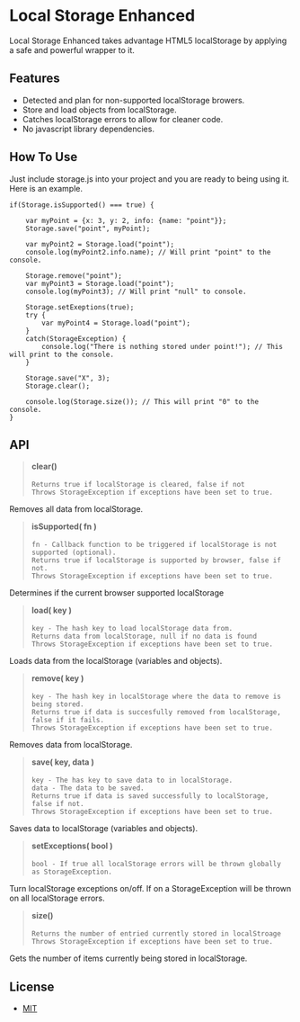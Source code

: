 Local Storage Enhanced
=====================
Local Storage Enhanced takes advantage HTML5 localStorage by applying a safe and powerful wrapper to it.

Features
--------
- Detected and plan for non-supported localStorage browers.
- Store and load objects from localStorage.
- Catches localStorage errors to allow for cleaner code.
- No javascript library dependencies.

How To Use
----------
Just include storage.js into your project and you are ready to being using it.  Here is an example.

    if(Storage.isSupported() === true) {
    
        var myPoint = {x: 3, y: 2, info: {name: "point"}};
        Storage.save("point", myPoint);
        
        var myPoint2 = Storage.load("point");
        console.log(myPoint2.info.name); // Will print "point" to the console.
        
        Storage.remove("point");
        var myPoint3 = Storage.load("point");
        console.log(myPoint3); // Will print "null" to console.
        
        Storage.setExeptions(true);
        try {
            var myPoint4 = Storage.load("point");
        }
        catch(StorageException) {
            console.log("There is nothing stored under point!"); // This will print to the console.
        }
        
        Storage.save("X", 3);
        Storage.clear();
        
        console.log(Storage.size()); // This will print "0" to the console.
    }


API
---
> **clear()** <br/><br/>
`Returns true if localStorage is cleared, false if not` <br/>
`Throws StorageException if exceptions have been set to true.`

Removes all data from localStorage.


> **isSupported( fn )** <br/><br/>
`fn - Callback function to be triggered if localStorage is not supported (optional).` <br/> 
`Returns true if localStorage is supported by browser, false if not.` <br/>
`Throws StorageException if exceptions have been set to true.`

Determines if the current browser supported localStorage

> **load( key )** <br/><br/>
`key - The hash key to load localStorage data from.` <br/>
`Returns data from localStorage, null if no data is found` <br/>
`Throws StorageException if exceptions have been set to true.`

Loads data from the localStorage (variables and objects).

> **remove( key )** <br/><br/>
`key - The hash key in localStorage where the data to remove is being stored.` <br/>
`Returns true if data is succesfully removed from localStorage, false if it fails.` <br/>
`Throws StorageException if exceptions have been set to true.`

Removes data from localStorage.

> **save( key, data )** <br/><br/>
`key - The has key to save data to in localStorage.` <br/>
`data - The data to be saved.` <br/>
`Returns true if data is saved successfully to localStorage, false if not.` <br/>
`Throws StorageException if exceptions have been set to true.`

Saves data to localStorage (variables and objects).

> **setExceptions( bool )** <br/><br/>
`bool - If true all localStorage errors will be thrown globally as StorageException.`

Turn localStorage exceptions on/off. If on a StorageException will be thrown on all localStorage errors.

> **size()** <br/><br/>
`Returns the number of entried currently stored in localStroage` <br/>
`Throws StorageException if exceptions have been set to true.`

Gets the number of items currently being stored in localStorage.



License
-------
- [MIT](http://www.opensource.org/licenses/mit-license.php)